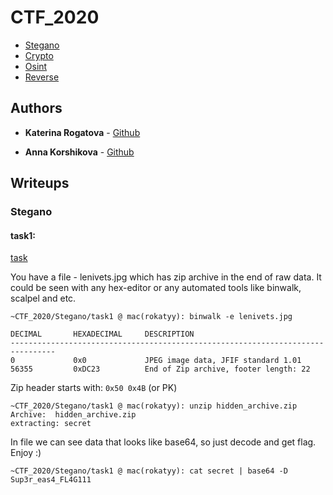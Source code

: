 # CTF_2020

* [Stegano](https://github.com/rokatyy/CTF_2020/tree/master/Stegano) 
* [Crypto](https://github.com/rokatyy/CTF_2020/tree/master/Crypto) 
* [Osint](https://github.com/rokatyy/CTF_2020/tree/master/Osint)
* [Reverse](https://github.com/rokatyy/CTF_2020/tree/master/Reverse)
 

## Authors

* **Katerina Rogatova** - [Github](https://github.com/rokatyy)

* **Anna Korshikova** - [Github](https://github.com/annkooo)

## Writeups

### Stegano
#### task1:

[task](https://github.com/rokatyy/CTF_2020/tree/master/Stegano/task1)


  You have a file - lenivets.jpg which has zip archive in the end of raw data. It could be seen with any hex-editor or any       automated tools like binwalk, scalpel and etc.

  ```
  ~CTF_2020/Stegano/task1 @ mac(rokatyy): binwalk -e lenivets.jpg 

  DECIMAL       HEXADECIMAL     DESCRIPTION
  --------------------------------------------------------------------------------
  0             0x0             JPEG image data, JFIF standard 1.01
  56355         0xDC23          End of Zip archive, footer length: 22
  ```

   Zip header starts with: ```0x50 0x4B``` (or PK)
  ```
  ~CTF_2020/Stegano/task1 @ mac(rokatyy): unzip hidden_archive.zip 
Archive:  hidden_archive.zip
 extracting: secret     
 ```
 In file we can see data that looks like base64, so just decode and get flag. Enjoy :)
 
```
~CTF_2020/Stegano/task1 @ mac(rokatyy): cat secret | base64 -D
Sup3r_eas4_FL4G111
```
